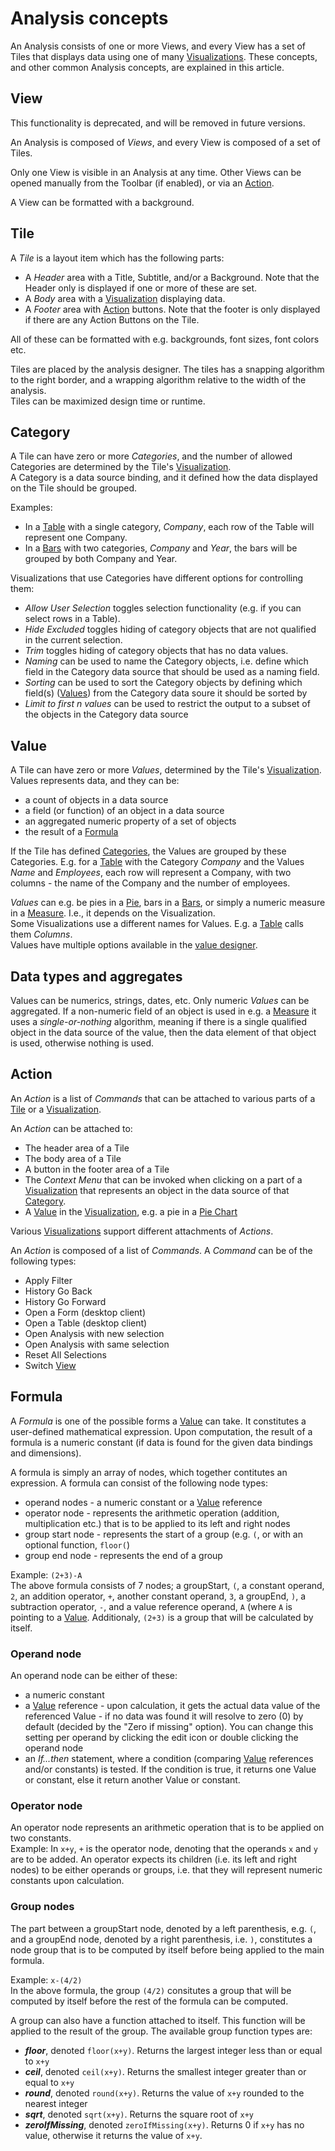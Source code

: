 # Analysis concepts

An Analysis consists of one or more Views, and every View has a set of Tiles that displays data using one of many [Visualizations](visualizations.md). These concepts, and other common Analysis concepts, are explained in this article.


## View
This functionality is deprecated, and will be removed in future versions.

An Analysis is composed of *Views*, and every View is composed of a set of Tiles.

Only one View is visible in an Analysis at any time. Other Views can be opened manually from the Toolbar (if enabled), or via an [Action](#action).  

A View can be formatted with a background.


## Tile
A *Tile* is a layout item which has the following parts:
* A *Header* area with a Title, Subtitle, and/or a Background. Note that the Header only is displayed if one or more of these are set.
* A *Body* area with a [Visualization](visualizations.md) displaying data.
* A *Footer* area with [Action](#action) buttons. Note that the footer is only displayed if there are any Action Buttons on the Tile.

All of these can be formatted with e.g. backgrounds, font sizes, font colors etc.

Tiles are placed by the analysis designer. The tiles has a snapping algorithm to the right border, and a wrapping algorithm relative to the width of the analysis.  
Tiles can be maximized design time or runtime.


## Category
A Tile can have zero or more *Categories*, and the number of allowed Categories are determined by the Tile's [Visualization](visualizations.md).  
A Category is a data source binding, and it defined how the data displayed on the Tile should be grouped. 

Examples:
* In a [Table](visualizations.md#table) with a single category, *Company*, each row of the Table will represent one Company.
* In a [Bars](visualizations.md#bars) with two categories, *Company* and *Year*, the bars will be grouped by both Company and Year.

Visualizations that use Categories have different options for controlling them:

* *Allow User Selection* toggles selection functionality (e.g. if you can select rows in a Table).
* *Hide Excluded* toggles hiding of category objects that are not qualified in the current selection.
* *Trim* toggles hiding of category objects that has no data values.
* *Naming* can be used to name the Category objects, i.e. define which field in the Category data source that should be used as a naming field.
* *Sorting* can be used to sort the Category objects by defining which field(s) ([Values](#value)) from the Category data soure it should be sorted by
* *Limit to first n values* can be used to restrict the output to a subset of the objects in the Category data source


## Value
A Tile can have zero or more *Values*, determined by the Tile's [Visualization](visualizations.md).  
Values represents data, and they can be:
* a count of objects in a data source
* a field (or function) of an object in a data source
* an aggregated numeric property of a set of objects
* the result of a [Formula](designer/formula-designer.md)

If the Tile has defined [Categories](#category), the Values are grouped by these Categories. E.g. for a [Table](visualizations.md#table) with the Category *Company* and the Values *Name* and *Employees*, each row will represent a Company, with two columns - the name of the Company and the number of employees. 

*Values* can e.g. be pies in a [Pie](visualizations.md#pie), bars in a [Bars](visualizations.md#bars), or simply a numeric measure in a [Measure](visualizations.md#measure). I.e., it depends on the Visualization.  
Some Visualizations use a different names for Values. E.g. a [Table](visualizations.md#table) calls them *Columns*.  
Values have multiple options available in the [value designer](designer/data-pane/value-overview.md).

## Data types and aggregates
Values can be numerics, strings, dates, etc.
Only numeric *Values* can be aggregated. If a non-numeric field of an object is used in e.g. a [Measure](visualizations.md#measure) it uses a *single-or-nothing* algorithm, meaning if there is a single qualified object in the data source of the value, then the data element of that object is used, otherwise nothing is used.


## Action
An *Action* is a list of *Commands* that can be attached to various parts of a [Tile](#tile) or a [Visualization](visualizations.md).

An *Action* can be attached to:
* The header area of a Tile
* The body area of a Tile
* A button in the footer area of a Tile
* The *Context Menu* that can be invoked when clicking on a part of a [Visualization](visualizations.md) that represents an object in the data source of that [Category](#category).
* A [Value](#value) in the [Visualization](visualizations.md), e.g. a pie in a [Pie Chart](visualizations.md#pie)

Various [Visualizations](visualizations.md) support different attachments of *Actions*.

An *Action* is composed of a list of *Commands*. A *Command* can be of the following types:
* Apply Filter
* History Go Back
* History Go Forward
* Open a Form (desktop client)
* Open a Table (desktop client)
* Open Analysis with new selection
* Open Analysis with same selection
* Reset All Selections
* Switch [View](#view)

## Formula

A *Formula* is one of the possible forms a [Value](#value) can take. It constitutes a user-defined mathematical expression. Upon computation, the result of a formula is a numeric constant (if data is found for the given data bindings and dimensions).

A formula is simply an array of nodes, which together contitutes an expression. A formula can consist of the following node types:
* operand nodes - a numeric constant or a [Value](#value) reference
* operator node - represents the arithmetic operation (addition, multiplication etc.) that is to be applied to its left and right nodes
* group start node - represents the start of a group (e.g. `(`, or with an optional function, `floor(`)
* group end node - represents the end of a group

Example: `(2+3)-A`  
The above formula consists of 7 nodes; a groupStart, `(`, a constant operand, `2`, an addition operator, `+`, another constant operand, `3`, a groupEnd, `)`, a subtraction operator, `-`, and a value reference operand, `A` (where `A` is pointing to a [Value](#value). Additionaly, `(2+3)` is a group that will be calculated by itself.

### Operand node
An operand node can be either of these:
* a numeric constant
* a [Value](#value) reference - upon calculation, it gets the actual data value of the referenced Value - if no data was found it will resolve to zero (0) by default (decided by the "Zero if missing" option). You can change this setting per operand by clicking the edit icon or double clicking the operand node
* an *If...then* statement, where a condition (comparing [Value](#value) references and/or constants) is tested. If the condition is true, it returns one Value or constant, else it return another Value or constant.

### Operator node
An operator node represents an arithmetic operation that is to be applied on two constants.  
Example: In `x+y`, `+` is the operator node, denoting that the operands `x` and `y` are to be added. An operator expects its children (i.e. its left and right nodes) to be either operands or groups, i.e. that they will represent numeric constants upon calculation.

### Group nodes
The part between a groupStart node, denoted by a left parenthesis, e.g. `(`, and a groupEnd node, denoted by a right parenthesis, i.e. `)`, constitutes a node group that is to be computed by itself before being applied to the main formula.  

Example: `x-(4/2)`  
In the above formula, the group `(4/2)` consitutes a group that will be computed by itself before the rest of the formula can be computed.

A group can also have a function attached to itself. This function will be applied to the result of the group. The available group function types are:
* ***floor***, denoted `floor(x+y)`. Returns the largest integer less than or equal to `x+y`
* ***ceil***, denoted `ceil(x+y)`. Returns the smallest integer greater than or equal to `x+y`
* ***round***, denoted `round(x+y)`. Returns the value of `x+y` rounded to the nearest integer
* ***sqrt***, denoted `sqrt(x+y)`. Returns the square root of `x+y`
* ***zeroIfMissing***, denoted `zeroIfMissing(x+y)`. Returns 0 if `x+y` has no value, otherwise it returns the value of `x+y`.
